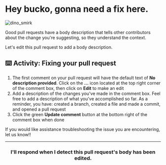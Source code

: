 # Hey bucko, gonna need a fix here.

![dino_smirk](https://user-images.githubusercontent.com/18013689/113244246-d9ebc880-9271-11eb-84d8-ef4b78a16ae6.png)

Good pull requests have a body description that tells other contributors about the change you're suggesting, so they understand the context.

Let's edit this pull request to add a body description.

## :keyboard: Activity: Fixing your pull request

1. The first comment on your pull request will have the default text of **No description provided**. Click on the **...** icon located at the top right corner of the comment box, then click on **Edit** to make an edit
1. Add a description of the changes you've made in the comment box. Feel free to add a description of what you’ve accomplished so far. As a reminder, you have: created a branch, created a file and made a commit, and opened a pull request
1. Click the green **Update comment** button at the bottom right of the comment box when done

If you would like assistance troubleshooting the issue you are encountering, let us know!!

---
<h3 align="center">I'll respond when I detect this pull request's body has been edited.</h3>

